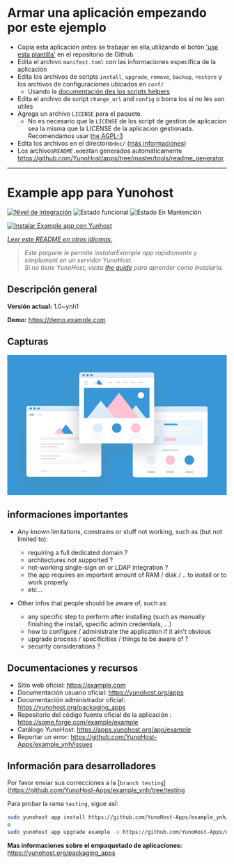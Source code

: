 # Armar una aplicación empezando por este ejemplo

- Copia esta aplicación antes se trabajar en ella,utilizando el botón ['use esta plantilla'](https://github.com/new?template_name=example_ynh&template_owner=YunoHost) en el repositorio de Github
- Edita el archivo `manifest.toml` con las informaciones especifica de la aplicación
- Edita los archivos de scripts `install`, `upgrade`, `remove`, `backup`, `restore` y los archivos de configuraciones ubicados en `conf/`
  - Usando la [documentación des los scripts helpers](https://yunohost.org/packaging_apps_helpers)
- Edita el archivo de script `change_url` and `config` o borra los si no les son utiles
- Agrega un archivo `LICENSE` para el paquete.
  - No es necesario que la `LICENSE` de los script de gestion de aplicacion sea la misma que la LICENSE de la aplicacion gestionada. Recomendamos usar [the AGPL-3](https://www.gnu.org/licenses/agpl-3.0.txt)
- Edita los archivos en el directorio`doc/` ([más informaciones](https://yunohost.org/packaging_app_doc))
- Los archivos`README.md`estan generados automáticamente <https://github.com/YunoHost/apps/tree/master/tools/readme_generator>

---
<!--
Este archivo README esta generado automaticamente<https://github.com/YunoHost/apps/tree/master/tools/readme_generator>
No se debe editar a mano.
-->

# Example app para Yunohost

[![Nivel de integración](https://dash.yunohost.org/integration/example.svg)](https://dash.yunohost.org/appci/app/example) ![Estado funcional](https://ci-apps.yunohost.org/ci/badges/example.status.svg) ![Estado En Mantención](https://ci-apps.yunohost.org/ci/badges/example.maintain.svg)

[![Instalar Example app con Yunhost](https://install-app.yunohost.org/install-with-yunohost.svg)](https://install-app.yunohost.org/?app=example)

*[Leer este README en otros idiomas.](./ALL_README.md)*

> *Este paquete le permite instalarExample app rapidamente y simplement en un servidor YunoHost.*  
> *Si no tiene YunoHost, visita [the guide](https://yunohost.org/install) para aprender como instalarla.*

## Descripción general



**Versión actual:** 1.0~ynh1

**Demo:** <https://demo.example.com>

## Capturas

![Captura de Example app](./doc/screenshots/example.jpg)

## informaciones importantes

* Any known limitations, constrains or stuff not working, such as (but not limited to):
    * requiring a full dedicated domain ?
    * architectures not supported ?
    * not-working single-sign on or LDAP integration ?
    * the app requires an important amount of RAM / disk / .. to install or to work properly
    * etc...

* Other infos that people should be aware of, such as:
    * any specific step to perform after installing (such as manually finishing the install, specific admin credentials, ...)
    * how to configure / administrate the application if it ain't obvious
    * upgrade process / specificities / things to be aware of ?
    * security considerations ?

## Documentaciones y recursos

- Sitio web oficial: <https://example.com>
- Documentación usuario oficial: <https://yunohost.org/apps>
- Documentación administrador oficial: <https://yunohost.org/packaging_apps>
- Repositorio del código fuente oficial de la aplicación : <https://some.forge.com/example/example>
- Catálogo YunoHost: <https://apps.yunohost.org/app/example>
- Reportar un error: <https://github.com/YunoHost-Apps/example_ynh/issues>

## Información para desarrolladores

Por favor enviar sus correcciones a la [`branch testing`](https://github.com/YunoHost-Apps/example_ynh/tree/testing

Para probar la rama `testing`, sigue asÍ:

```bash
sudo yunohost app install https://github.com/YunoHost-Apps/example_ynh/tree/testing --debug
o
sudo yunohost app upgrade example -u https://github.com/YunoHost-Apps/example_ynh/tree/testing --debug
```

**Mas informaciones sobre el empaquetado de aplicaciones:** <https://yunohost.org/packaging_apps>
